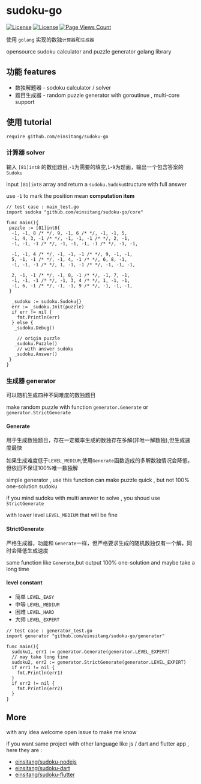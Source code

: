 # sudoku-go 
 [![License](https://img.shields.io/badge/License-Anti%20996-blue.svg)](https://github.com/996icu/996.ICU/blob/master/LICENSE) [![License](https://img.shields.io/badge/License-Apache%202.0-blue.svg)](https://opensource.org/licenses/Apache-2.0) [![Page Views Count](https://badges.toozhao.com/badges/01FT3Z973THHC20KF0D6MDQGWE/blue.svg)](https://badges.toozhao.com/stats/01FT3Z973THHC20KF0D6MDQGWE "Get your own page views count badge on badges.toozhao.com")

使用 `golang` 实现的数独`计算器`和`生成器`

opensource sudoku calculator and puzzle generator golang library

## 功能 features
- 数独解题器 - sodoku calculator  / solver
- 题目生成器 - random puzzle generator with goroutinue , multi-core support

## 使用 tutorial

`require github.com/einsitang/sudoku-go`

### 计算器 solver

输入 `[81]int8` 的数组题目,`-1`为需要的填空,`1`-`9`为题面，输出一个包含答案的 `Sudoku`

input `[81]int8` array and return a `sudoku.Sudoku`structure with full answer

use `-1` to mark the position mean **computation item**

```golang
// test case : main_test.go
import sudoku "github.com/einsitang/sudoku-go/core"

func main(){
 puzzle := [81]int8{
  -1, -1, 8 /* */, 9, -1, 6 /* */, -1, -1, 5,
  -1, 4, 3, -1 /* */, -1, -1, -1 /* */, 2, -1,
  -1, -1, -1 /* */, -1, -1, -1, -1 /* */, -1, -1,

  -1, -1, 4 /* */, -1, -1, -1 /* */, 9, -1, -1,
  5, -1, -1 /* */, -1, 4, -1 /* */, 6, 8, -1,
  -1, -1, -1 /* */, 1, -1, -1 /* */, -1, -1, -1,

  2, -1, -1 /* */, -1, 8, -1 /* */, -1, 7, -1,
  -1, -1, -1 /* */, -1, 3, 4 /* */, 1, -1, -1,
  -1, 6, -1 /* */, -1, -1, 9 /* */, -1, -1, -1,
 }

  _sudoku := sudoku.Sudoku{}
  err := _sudoku.Init(puzzle)
  if err != nil {
    fmt.Println(err)
  } else {
   _sudoku.Debug()
    
    // origin puzzle
   _sudoku.Puzzle() 
    // with answer sudoku
   _sudoku.Answer()
 }
}
```

### 生成器 generator

可以随机生成四种不同难度的数独题目

make random puzzle with function `generator.Generate` or `generator.StrictGenerate`

#### Generate

用于生成数独题目，存在一定概率生成的数独存在多解(非唯一解数独),但生成速度最快

如果生成难度低于`LEVEL_MEDIUM`,使用`Generate`函数造成的多解数独情况会降低，但依旧不保证100%唯一数独解

simple generator , use this function can make puzzle quick ,  but not 100% one-solution sudoku

if you mind sudoku with multi answer to solve , you shoud use `StrictGenerate`

with lower level `LEVEL_MEDIUM` that will be fine

#### StrictGenerate

严格生成器，功能和 `Generate`一样，但严格要求生成的随机数独仅有一个解，同时会降低生成速度

same function like `Generate`,but output 100% one-solution and maybe take a long time

#### level constant

- 简单 `LEVEL_EASY`
- 中等 `LEVEL_MEDIUM`
- 困难 `LEVEL_HARD`
- 大师 `LEVEL_EXPERT`

```golang
// test case : generator_test.go
import generator "github.com/einsitang/sudoku-go/generator"

func main(){
  sudoku1, err1 := generator.Generate(generator.LEVEL_EXPERT)
  // may take long time 
  sudoku2, err2 := generator.StrictGenerate(generator.LEVEL_EXPERT)
  if err1 != nil {
    fmt.Println(err1)
  }
  if err2 != nil {
    fmt.Println(err2)
  }
}
```

## More

with any idea welcome open issue to make me know

if you want same project with other language like js / dart and flutter app , here they are :
- [einsitang/sudoku-nodejs](https://github.com/einsitang/sudoku-nodejs)
- [einsitang/sudoku-dart](https://github.com/einsitang/sudoku-dart)
- [einsitang/sudoku-flutter](https://github.com/einsitang/sudoku-flutter)